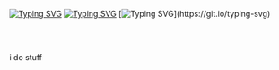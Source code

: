 [![Typing SVG](https://readme-typing-svg.herokuapp.com?size=30&duration=8000&color=0000FF&lines=Welcome+to)](https://git.io/typing-svg)
[![Typing SVG](https://readme-typing-svg.herokuapp.com?size=30&duration=8000&color=FF0000&lines=my+GitHub)](https://git.io/typing-svg)
[![Typing SVG](https://readme-typing-svg.herokuapp.com?size=30&duration=8000&color=800080&lines=page.)](https://git.io/typing-svg)

<br></br>


i do stuff
<br></br>
